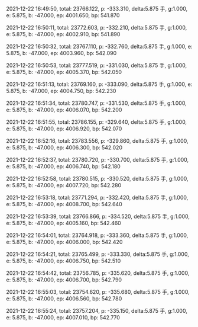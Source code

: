 2021-12-22 16:49:50, total: 23766.122, p: -333.310, delta:5.875 手, g:1.000, e: 5.875, b: -47.000, ep: 4001.650, bp: 541.870

2021-12-22 16:50:11, total: 23772.603, p: -332.210, delta:5.875 手, g:1.000, e: 5.875, b: -47.000, ep: 4002.910, bp: 541.890

2021-12-22 16:50:32, total: 23767.110, p: -332.760, delta:5.875 手, g:1.000, e: 5.875, b: -47.000, ep: 4003.960, bp: 542.090

2021-12-22 16:50:53, total: 23777.519, p: -331.030, delta:5.875 手, g:1.000, e: 5.875, b: -47.000, ep: 4005.370, bp: 542.050

2021-12-22 16:51:13, total: 23769.160, p: -333.090, delta:5.875 手, g:1.000, e: 5.875, b: -47.000, ep: 4004.750, bp: 542.230

2021-12-22 16:51:34, total: 23780.747, p: -331.530, delta:5.875 手, g:1.000, e: 5.875, b: -47.000, ep: 4006.070, bp: 542.200

2021-12-22 16:51:55, total: 23786.155, p: -329.640, delta:5.875 手, g:1.000, e: 5.875, b: -47.000, ep: 4006.920, bp: 542.070

2021-12-22 16:52:16, total: 23783.556, p: -329.860, delta:5.875 手, g:1.000, e: 5.875, b: -47.000, ep: 4006.300, bp: 542.020

2021-12-22 16:52:37, total: 23780.720, p: -330.700, delta:5.875 手, g:1.000, e: 5.875, b: -47.000, ep: 4006.740, bp: 542.180

2021-12-22 16:52:58, total: 23780.515, p: -330.520, delta:5.875 手, g:1.000, e: 5.875, b: -47.000, ep: 4007.720, bp: 542.280

2021-12-22 16:53:18, total: 23771.294, p: -332.420, delta:5.875 手, g:1.000, e: 5.875, b: -47.000, ep: 4008.700, bp: 542.640

2021-12-22 16:53:39, total: 23766.866, p: -334.520, delta:5.875 手, g:1.000, e: 5.875, b: -47.000, ep: 4005.160, bp: 542.460

2021-12-22 16:54:01, total: 23764.918, p: -333.360, delta:5.875 手, g:1.000, e: 5.875, b: -47.000, ep: 4006.000, bp: 542.420

2021-12-22 16:54:21, total: 23765.499, p: -333.330, delta:5.875 手, g:1.000, e: 5.875, b: -47.000, ep: 4006.750, bp: 542.510

2021-12-22 16:54:42, total: 23756.785, p: -335.620, delta:5.875 手, g:1.000, e: 5.875, b: -47.000, ep: 4006.700, bp: 542.790

2021-12-22 16:55:03, total: 23754.620, p: -335.680, delta:5.875 手, g:1.000, e: 5.875, b: -47.000, ep: 4006.560, bp: 542.780

2021-12-22 16:55:24, total: 23757.204, p: -335.150, delta:5.875 手, g:1.000, e: 5.875, b: -47.000, ep: 4007.010, bp: 542.770